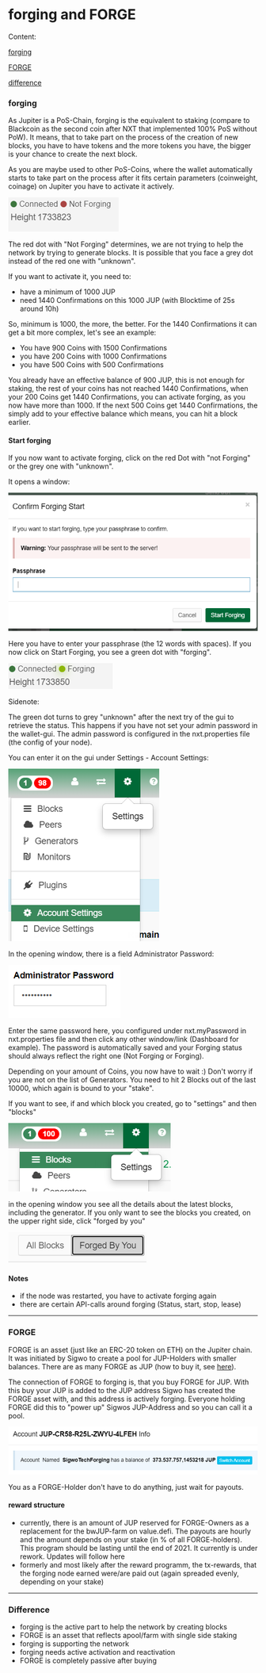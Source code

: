 # forging and FORGE

Content:

[forging](#forging)

[FORGE](#FORGE)

[difference](#Difference)



### forging

As Jupiter is a PoS-Chain, forging is the equivalent to staking (compare to Blackcoin as the second coin after NXT that implemented 100% PoS without PoW). It means, that to take part on the process of the creation of new blocks, you have to have tokens and the more tokens you have, the bigger is your chance to create the next block.

As you are maybe used to other PoS-Coins, where the wallet automatically starts to take part on the process after it fits certain parameters (coinweight, coinage) on Jupiter you have to activate it actively.

![image-20210617233105304](pics/image-20210617233105304.png)

The red dot with "Not Forging" determines, we are not trying to help the network by trying to generate blocks. It is possible that you face a grey dot instead of the red one with "unknown".

If you want to activate it, you need to:

- have a minimum of 1000 JUP
- need 1440 Confirmations on this 1000 JUP (with Blocktime of 25s around 10h)

So, minimum is 1000, the more, the better. For the 1440 Confirmations it can get a bit more complex, let's see an example:

- You have 900 Coins with 1500 Confirmations
- you have 200 Coins with 1000 Confirmations
- you have 500 Coins with 500 Confirmations

You already have an effective balance of 900 JUP, this is not enough for staking, the rest of your coins has not reached 1440 Confirmations, when your 200 Coins get 1440 Confirmations, you can activate forging, as you now have more than 1000. If the next 500 Coins get 1440 Confirmations, the simply add to your effective balance which means, you can hit a block earlier.

#### Start forging

If you now want to activate forging, click on the red Dot with "not Forging" or the grey one with "unknown".

It opens a window:

![image-20210617234051804](pics/image-20210617234051804.png)

Here you have to enter your passphrase (the 12 words  with spaces). If you now click on Start Forging, you see a green dot with "forging".

![image-20210617234246383](pics/image-20210617234246383.png)

Sidenote:

The green dot turns to grey "unknown" after the next try of the gui to retrieve the status. This happens if you have not set your admin password in the wallet-gui. The admin password is configured in the nxt.properties file (the config of your node).

You can enter it on the gui under Settings - Account Settings:

![image-20210618004535971](pics/image-20210618004535971.png)

In the opening window, there is a field Administrator Password:

![image-20210618004701910](pics/image-20210618004701910.png)

Enter the same password here, you configured under nxt.myPassword in nxt.properties file and then click any other window/link (Dashboard for example). The password is automatically saved and your Forging status should always reflect the right one (Not Forging or Forging).



Depending on your amount of Coins, you now have to wait :) Don't worry if you are not on the list of Generators. You need to hit 2 Blocks out of the last 10000, which again is bound to your "stake".

If you want to see, if and which block you created, go to "settings" and then "blocks"

![image-20210617234552865](pics/image-20210617234552865.png)

in the opening window you see all the details about the latest blocks, including the generator. If you only want to see the blocks you created, on the upper right side, click "forged by you"

![image-20210617234746069](pics/image-20210617234746069.png)



#### Notes

- if the node was restarted, you have to activate forging again
- there are certain API-calls around forging (Status, start, stop, lease)

_________________________________________________________________________________________________________________________________________________________________________________________________________________________________________________________________________________________________________________________________________________________________________________________________________________________



### FORGE

FORGE is an asset (just like an ERC-20 token on ETH) on the Jupiter chain. It was initiated by Sigwo to create a pool for JUP-Holders with smaller balances. There are as many FORGE as JUP (how to buy it, see [here](https://github.com/raetsch/Jupiter-Info-Collection/blob/main/forging_pool.md)).

The connection of FORGE to forging is, that you buy FORGE for JUP. With this buy your JUP is added to the JUP address Sigwo has created the FORGE asset with, and this address is actively forging. Everyone holding FORGE did this to "power up" Sigwos JUP-Address and so you can call it a pool.

![image-20210618003929633](pics/image-20210618003929633.png)

You as a FORGE-Holder don't have to do anything, just wait for payouts.

#### reward structure

- currently, there is an amount of JUP reserved for FORGE-Owners as a replacement for the bwJUP-farm on value.defi. The payouts are hourly and the amount depends on your stake (in % of all FORGE-holders). This program should be lasting until the end of 2021. It currently is under rework. Updates will follow here
- formerly and most likely after the reward programm, the tx-rewards, that the forging node earned were/are paid out (again spreaded evenly, depending on your stake)

__________________________________________________________________________________________________________________________________________________________________________________________________________________________________________________________________________



### Difference

- forging is the active part to help the network by creating blocks
- FORGE is an asset that reflects apool/farm with single side staking
- forging is supporting the network
- forging needs active activation and reactivation
- FORGE is completely passive after buying